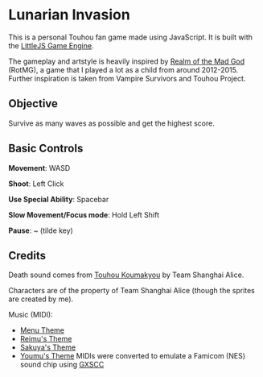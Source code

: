 # Lunarian Invasion
This is a personal Touhou fan game made using JavaScript. It is built with the [LittleJS Game Engine](https://github.com/KilledByAPixel/LittleJS). 

The gameplay and artstyle is heavily inspired by [Realm of the Mad God](https://www.realmofthemadgod.com/) (RotMG), a game that I played a lot as a child from around 2012-2015. Further inspiration is taken from Vampire Survivors and Touhou Project.

## Objective
Survive as many waves as possible and get the highest score.

## Basic Controls
**Movement**: WASD

**Shoot**: Left Click

**Use Special Ability**: Spacebar

**Slow Movement/Focus mode**: Hold Left Shift

**Pause**: ~ (tilde key)

## Credits
Death sound comes from [Touhou Koumakyou](https://en.touhouwiki.net/wiki/Embodiment_of_Scarlet_Devil) by Team Shanghai Alice.

Characters are of the property of Team Shanghai Alice (though the sprites are created by me).

Music (MIDI):
- [Menu Theme](https://www.youtube.com/watch?v=Bt-FrLeWwZM)
- [Reimu's Theme](https://www.youtube.com/watch?v=-Q3cSZo9Qgg)
- [Sakuya's Theme](https://www.youtube.com/watch?v=bBQvqll0hec)
- [Youmu's Theme](https://www.youtube.com/watch?v=k-A41n_iw_c)
MIDIs were converted to emulate a Famicom (NES) sound chip using [GXSCC](https://meme.institute/gxscc/)
